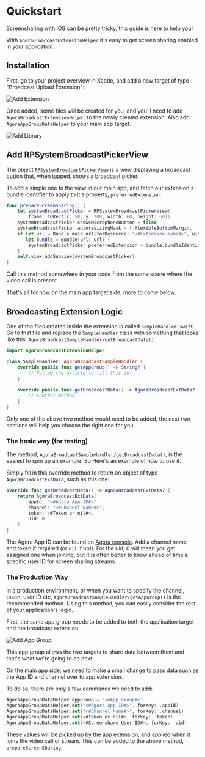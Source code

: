 # Quickstart

Screensharing with iOS can be pretty tricky, this guide is here to help you!

With ``AgoraBroadcastExtensionHelper`` it's easy to get screen sharing enabled in your application.

## Installation

First, go to your project overview in Xcode, and add a new target of type "Broadcast Upload Extension":

![Add Extension](add-app-extension.gif)

Once added, some files will be created for you, and you'll need to add ``AgoraBroadcastExtensionHelper`` to the newly created extension. Also add `AgoraAppGroupDataHelper` to your main app target.

![Add Library](add-helper-library)

## Add RPSystemBroadcastPickerView

The object [`RPSystemBroadcastPickerView`](https://developer.apple.com/documentation/replaykit/rpsystembroadcastpickerview) is a view displaying a broadcast button that, when tapped, shows a broadcast picker.

To add a simple one to the view in our main app, and fetch our extension's bundle identifier to apply to it's property, `preferredExtension`:

```swift
func prepareScreenSharing() {
    let systemBroadcastPicker = RPSystemBroadcastPickerView(
        frame: CGRect(x: 50, y: 200, width: 60, height: 60))
    systemBroadcastPicker.showsMicrophoneButton = false
    systemBroadcastPicker.autoresizingMask = [.flexibleBottomMargin, .flexibleRightMargin]
    if let url = Bundle.main.url(forResource: "<#Extension Name#>", withExtension: "appex", subdirectory: "PlugIns"),
       let bundle = Bundle(url: url) {
        systemBroadcastPicker.preferredExtension = bundle.bundleIdentifier
    }
    self.view.addSubview(systemBroadcastPicker)
}
```

Call this method somewhere in your code from the same scene where the video call is present.

That's all for now on the main app target side, more to come below.

## Broadcasting Extension Logic

One of the files created inside the extension is called `SampleHandler.swift`. Go to that file and replace the `SampleHandler` class with something that looks like this:
``AgoraBroadcastSampleHandler/getBroadcastData()``

```swift
import AgoraBroadcastExtensionHelper

class SampleHandler: AgoraBroadcastSampleHandler {
    override public func getAppGroup() -> String? {
        // Follow the article to fill this in!
    }
    
    override public func getBroadcastData() -> AgoraBroadcastExtData? {
        // Another method
    }
}
```

Only one of the above two method would need to be added, the next two sections will help you choose the right one for you.

### The basic way (for testing)

The method, ``AgoraBroadcastSampleHandler/getBroadcastData()``, is the easiest to spin up an example. So Here's an example of how to use it.

Simply fill in this override method to return an object of type ``AgoraBroadcastExtData``, such as this one:

```swift
override func getBroadcastData() -> AgoraBroadcastExtData? {
    return AgoraBroadcastExtData(
        appId: "<#Agora App ID#>",
        channel: "<#Channel Name#>",
        token: <#Token or nil#>,
        uid: 0
    )
}
```

The Agora App ID can be found on [Agora console](https://console.agora.io/). Add a channel name, and token if required (or `nil` if not). For the uid, 0 will mean you get assigned one when joining, but it is often better to know ahead of time a specific user ID for screen sharing streams.

### The Production Way

In a production environment, or when you want to specify the channel, token, user ID etc, ``AgoraBroadcastSampleHandler/getAppGroup()`` is the recommended method. Using this method, you can easily consider the rest of your application's logic.

First, the same app group needs to be added to both the application target and the broadcast extension.

![Add App Group](add-app-group)

This app group allows the two targets to share data between them and that's what we're going to do next.

On the main app side, we need to make a small change to pass data such as the App ID and channel over to app extension.

To do so, there are only a few commands we need to add:

```swift
AgoraAppGroupDataHelper.appGroup = "<#App Group#>"
AgoraAppGroupDataHelper.set("<#Agora App ID#>", forKey: .appId)
AgoraAppGroupDataHelper.set("<#Channel Name#>", forKey: .channel)
AgoraAppGroupDataHelper.set(<#Token or nil#>, forKey: .token)
AgoraAppGroupDataHelper.set(<#Screenshare User ID#>, forKey: .uid)
```

These values will be picked up by the app extension, and applied when it joins the video call or stream. This can be added to the above method, `prepareScreenSharing`.
